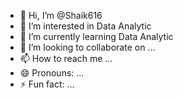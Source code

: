 - 👋 Hi, I’m @Shaik616
- 👀 I’m interested in Data Analytic
- 🌱 I’m currently learning Data Analytic
- 💞️ I’m looking to collaborate on ...
- 📫 How to reach me ...
- 😄 Pronouns: ...
- ⚡ Fun fact: ...

<!---
Shaik616/Shaik616 is a ✨ special ✨ repository because its `README.md` (this file) appears on your GitHub profile.
You can click the Preview link to take a look at your changes.
--->
